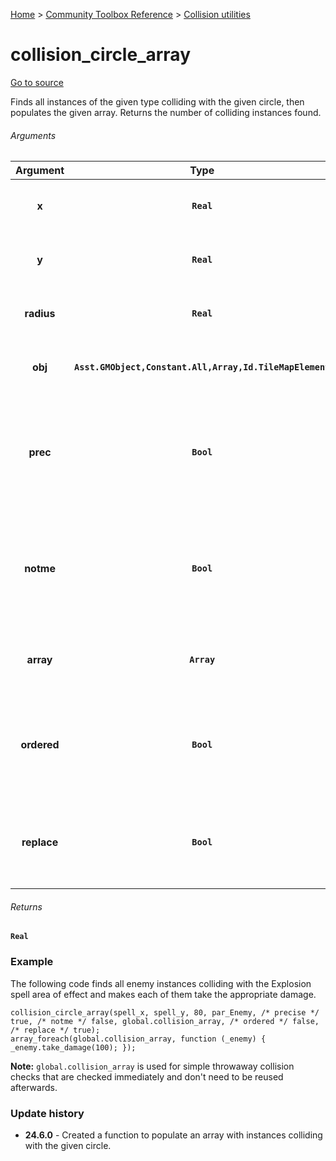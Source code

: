 [Home](/README.md) > [Community Toolbox Reference](/Docs/Reference/Reference.md) > [Collision utilities](/Docs/Reference/Groups/CollisionUtils.md)

# collision_circle_array

[Go to source](/Community%20Toolbox/scripts/utils_CommunityToolboxCollision/utils_CommunityToolboxCollision.gml#L103)

Finds all instances of the given type colliding with the given circle, then populates the given array. Returns the number of colliding instances found.

###### Arguments

| Argument | Type | Usage | Description |
|:---:|:---:|:---:|:---|
| **x** | **`Real`** | **Required** | The x coordinate of the circle center. |
| **y** | **`Real`** | **Required** | The y coordinate of the circle center. |
| **radius** | **`Real`** | **Required** | The radius of the collision circle. |
| **obj** | **`Asst.GMObject,Constant.All,Array,Id.TileMapElement`** | **Required** | The object(s) to check the collision of. |
| **prec** | **`Bool`** | **Required** | Whether the check is based on instances' masks (true) or bounding boxes (false). |
| **notme** | **`Bool`** | **Required** | Whether the calling instance may be returned as one of the colliding instances or not. |
| **array** | **`Array`** | **Required** | The array to populate with the colliding objects. |
| **ordered** | **`Bool`** | Default: `false` | Whether the instances should be sorted by the distance or not. |
| **replace** | **`Bool`** | Default: `false` | Whether to replace the contents of the array or only append them. |

###### Returns
**`Real`**

### Example

The following code finds all enemy instances colliding with the Explosion spell area of effect and makes each of them take the appropriate damage.

```gml
collision_circle_array(spell_x, spell_y, 80, par_Enemy, /* precise */ true, /* notme */ false, global.collision_array, /* ordered */ false, /* replace */ true);
array_foreach(global.collision_array, function (_enemy) { _enemy.take_damage(100); });
```

**Note:** `global.collision_array` is used for simple throwaway collision checks that are checked immediately and don't need to be reused afterwards.

### Update history

- **24.6.0** - Created a function to populate an array with instances colliding with the given circle.
